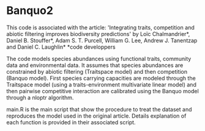# Banquo2

This code is associated with the article: 'Integrating traits, competition and abiotic filtering improves biodiversity predictions' by Loïc Chalmandrier*, Daniel B. Stouffer*, Adam S. T. Purcell, William G. Lee, Andrew J. Tanentzap and Daniel C. Laughlin*
  *code developpers
  
The code models species abundances using functional traits, community data and environmental data. It assumes that species abundances are constrained by abiotic filtering (Traitspace model) and then competition (Banquo model). First species carrying capacities are modeled through the Traitspace model (using a traits-environment multivariate linear model) and then pairwise competitive interaction are calibrated using the Banquo model through a nloptr algorithm.

main.R is the main script that show the procedure to treat the dataset and reproduces the model used in the original article. Details explanation of each function is provided in their associated script.
